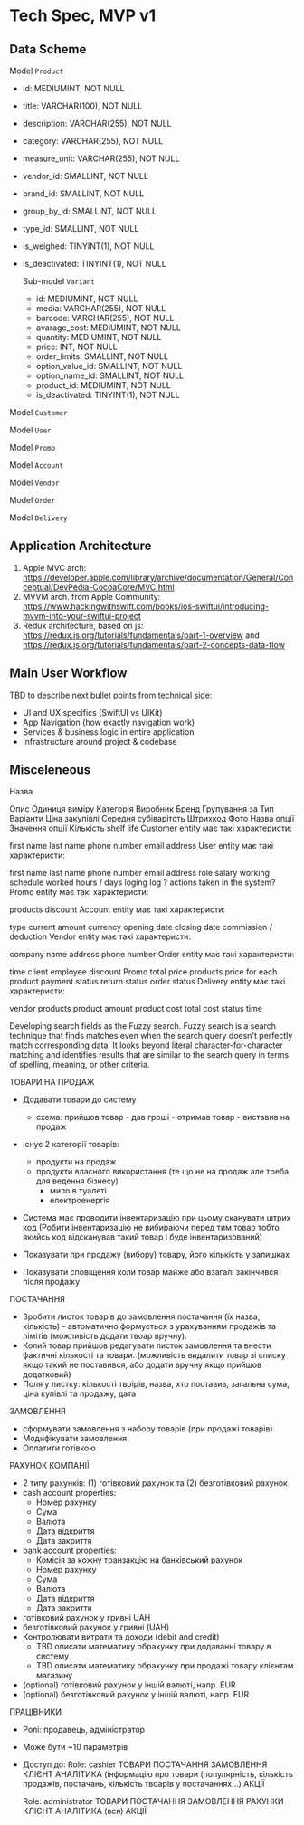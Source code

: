 # Tech Spec, MVP v1

## Data Scheme

Model `Product` 

- id: MEDIUMINT, NOT NULL
- title: VARCHAR(100), NOT NULL
- description: VARCHAR(255), NOT NULL
- category: VARCHAR(255), NOT NULL
- measure_unit: VARCHAR(255), NOT NULL
- vendor_id: SMALLINT, NOT NULL
- brand_id: SMALLINT, NOT NULL
- group_by_id: SMALLINT, NOT NULL
- type_id: SMALLINT, NOT NULL
- is_weighed: TINYINT(1), NOT NULL
- is_deactivated: TINYINT(1), NOT NULL

  Sub-model `Variant`
  - id: MEDIUMINT, NOT NULL
  - media: VARCHAR(255), NOT NULL
  - barcode: VARCHAR(255), NOT NULL
  - avarage_cost: MEDIUMINT, NOT NULL
  - quantity: MEDIUMINT, NOT NULL
  - price: INT, NOT NULL
  - order_limits: SMALLINT, NOT NULL
  - option_value_id: SMALLINT, NOT NULL
  - option_name_id: SMALLINT, NOT NULL
  - product_id: MEDIUMINT, NOT NULL
  - is_deactivated: TINYINT(1), NOT NULL

Model `Customer`


Model `User`


Model `Promo`


Model `Account`


Model `Vendor`


Model `Order`


Model `Delivery`



## Application Architecture

1. Apple MVC arch: https://developer.apple.com/library/archive/documentation/General/Conceptual/DevPedia-CocoaCore/MVC.html 
2. MVVM arch. from Apple Community: https://www.hackingwithswift.com/books/ios-swiftui/introducing-mvvm-into-your-swiftui-project 
3. Redux architecture, based on js: https://redux.js.org/tutorials/fundamentals/part-1-overview and https://redux.js.org/tutorials/fundamentals/part-2-concepts-data-flow 

## Main User Workflow 

TBD to describe next bullet points from technical side:

- UI and UX specifics (SwiftUI vs UIKit)
- App Navigation (how exactly navigation work)
- Services & business logic in entire application 
- Infrastructure around project & codebase 

## Misceleneous

Назва

Опис
Одиниця виміру
Категорія
Виробник
Бренд
Групування за
Тип
Варіанти
Ціна закупівлі
Середня субіварітсть
Штрихкод
Фото
Назва опції
Значення опції
Кількість
shelf life
Customer entity має такі характеристи:

first name
last name
phone number
email address
User entity має такі характеристи:

first name
last name
phone number
email address
role
salary
working schedule
worked hours / days
loging log ?
actions taken in the system?
Promo entity має такі характеристи:

products
discount
Account entity має такі характеристи:

type
current amount
currency
opening date
closing date
commission / deduction
Vendor entity має такі характеристи:

company name
address
phone number
Order entity має такі характеристи:

time
client
employee
discount
Promo
total price
products
price for each product
payment status
return status
order status
Delivery entity має такі характеристи:

vendor
products
product amount
product cost
total cost
status
time

Developing search fields as the Fuzzy search. Fuzzy search is a search technique that finds matches even when the search query doesn't perfectly match corresponding data. It looks beyond literal character-for-character matching and identifies results that are similar to the search query in terms of spelling, meaning, or other criteria.


ТОВАРИ НА ПРОДАЖ

- Додавати товари до систему
  - схема: прийшов товар - дав гроші - отримав товар - виставив на продаж
- існує 2 категорії товарів:
  - продукти на продаж
  - продукти власного використання (те що не на продаж але треба для ведення бізнесу)
    - мило в туалеті
    - електроенергія

- Система має проводити інвентаризацію при цьому сканувати штрих код (Робити інвентаризацію не вибираючи перед тим товар тобто якийсь код відсканував такий товар і буде інвентаризований)
- Показувати при продажу (вибору) товару, його кількість у залишках
- Показувати сповіщення коли товар майже або взагалі закінчився після продажу

ПОСТАЧАННЯ

- Зробити листок товарів до замовлення постачання (їх назва, кількість) - автоматично формується з урахуванням продажів та лімітів (можливість додати твоар вручну).
- Колий товар прийшов редагувати листок замовлення та внести фактичні кількості та товари. (можливість видалити товар зі списку якщо такий не поставився, або додати вручну якщо прийшов додатковий)
- Поля у листку: кількості твоірів, назва, хто поставив, загальна сума, ціна купівлі та продажу, дата

ЗАМОВЛЕННЯ

- сформувати замовлення з набору товарів (при продажі товарів)
- Модифікувати замовлення
- Оплатити готівкою

РАХУНОК КОМПАНІЇ

- 2 типу рахунків: (1) готівковий рахунок та (2) безготівковий рахунок
- cash account properties:
  - Номер рахунку
  - Сума
  - Валюта
  - Дата відкриття
  - Дата закриття
- bank account properties:
  - Комісія за кожну транзакцію на банківський рахунок
  - Номер рахунку
  - Сума
  - Валюта
  - Дата відкриття
  - Дата закриття
- готівковий рахунок у гривні UAH
- безготівковий рахунок у гривні (UAH)
- Контролювати витрати та доходи (debit and credit)
  - TBD описати математику обрахунку при додаванні товару в систему
  - TBD описати математику обрахунку при продажі товару клієнтам магазину 
- (optional) готівковий рахунок у іншій валюті, напр. EUR
- (optional) безготівковий рахунок у іншій валюті, напр. EUR

ПРАЦІВНИКИ

- Ролі: продавець, адміністратор
- Може бути ~10 параметрів
- Доступ до:
  Role: cashier
    ТОВАРИ
    ПОСТАЧАННЯ
    ЗАМОВЛЕННЯ
    КЛІЄНТ
    АНАЛІТИКА (інформацію про товари (популярність, кількість продажів, постачань, кількість твоарів у постачаннях...)
    АКЦІЇ

  Role: administrator
    ТОВАРИ
    ПОСТАЧАННЯ
    ЗАМОВЛЕННЯ
    РАХУНКИ
    КЛІЄНТ
    АНАЛІТИКА (вся)
    АКЦІЇ
